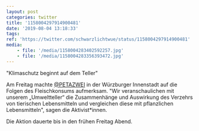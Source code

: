 ```yaml
---
layout: post
categories: twitter
title: '1158004297914900481'
date: '2019-08-04 13:18:33'
tags: 
ref: 'https://twitter.com/schwarzlichtwue/status/1158004297914900481'
media:
    - file: '/media/1158004283402592257.jpg'
    - file: '/media/1158004283356393472.jpg'
---
```

"Klimaschutz beginnt auf dem Teller"



Am Freitag machte [@PETAZWEI](https://twitter.com/PETAZWEI) in der Würzburger Innenstadt auf die Folgen des Fleischkonsums aufmerksam. 
"Wir veranschaulichen mit unserem „Umweltteller“ die Zusammenhänge und Auswirkung des Verzehrs von tierischen Lebensmitteln und vergleichen diese mit pflanzlichen Lebensmitteln", sagen die Aktivist\*innen.



Die Aktion dauerte bis in den frühen Freitag Abend.